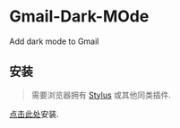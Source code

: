 # Gmail-Dark-MOde
Add dark mode to Gmail

## 安装
> 需要浏览器拥有 [Stylus](https://github.com/openstyles/stylus) 或其他同类插件.

[点击此处](https://userstyles.world/api/style/1756.user.css)安装.
